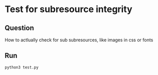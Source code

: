 # Test for subresource integrity

## Question

How to actlually check for sub subresources, like images in css or fonts

## Run

``` shell
python3 test.py
```


